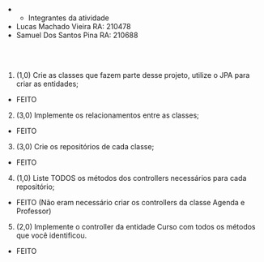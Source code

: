 - - Integrantes da atividade
- Lucas Machado Vieira RA: 210478
- Samuel Dos Santos Pina RA: 210688

<br/>
<br/>

1. (1,0) Crie as classes que fazem parte desse projeto, utilize o JPA para criar as
entidades;
- FEITO

2. (3,0) Implemente os relacionamentos entre as classes;
- FEITO

3. (3,0) Crie os repositórios de cada classe;
- FEITO

4. (1,0) Liste TODOS os métodos dos controllers necessários para cada
repositório;
- FEITO (Não eram necessário criar os controllers da classe Agenda e Professor)

5. (2,0) Implemente o controller da entidade Curso com todos os métodos que
você identificou.
- FEITO
